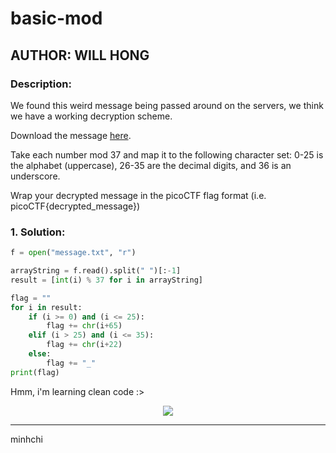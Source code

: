 # basic-mod
## AUTHOR: WILL HONG

### Description:
We found this weird message being passed around on the servers, we think we have a working decryption scheme.

Download the message [here]("https://artifacts.picoctf.net/c/129/message.txt").

Take each number mod 37 and map it to the following character set: 0-25 is the alphabet (uppercase), 26-35 are the decimal digits, and 36 is an underscore.

Wrap your decrypted message in the picoCTF flag format (i.e. picoCTF{decrypted_message})

### 1. Solution:
```py
f = open("message.txt", "r")

arrayString = f.read().split(" ")[:-1]
result = [int(i) % 37 for i in arrayString]

flag = ""
for i in result:
    if (i >= 0) and (i <= 25):
        flag += chr(i+65)
    elif (i > 25) and (i <= 35):
        flag += chr(i+22)
    else:
        flag += "_"
print(flag)
```
Hmm, i'm learning clean code :>

<p align="center">
  <img src="https://media.giphy.com/media/l3q2K5jinAlChoCLS/giphy.gif" />
</p>

---

minhchi
